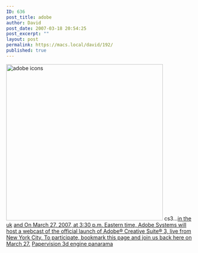 ```yaml
---
ID: 636
post_title: adobe
author: David
post_date: 2007-03-18 20:54:25
post_excerpt: ""
layout: post
permalink: https://macs.local/david/192/
published: true
---
```

<img src="http://davidwindham.org/images/adobeicons.jpg" width="420" height="420" alt="adobe icons" /> cs3...<a href="http://www.whatisinthebox.co.uk/">in the uk</a> <a href="http://www.adobe.com/products/creativesuite/launchevent/">and On March 27, 2007, at 3:30 p.m. Eastern time, Adobe Systems will host a webcast of the official launch of Adobe® Creative Suite® 3, live from New York City. To participate, bookmark this page and join us back here on March 27.</a>
<a href="http://www.papervision3d.org/demos/panorama/">Papervision 3d engine panarama</a>